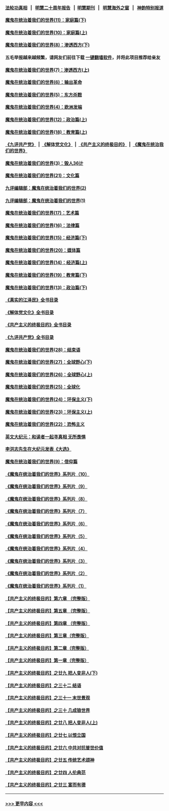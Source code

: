 #### [法轮功真相](https://github.com/gfw-breaker/truth/blob/master/README.md?t=0) &nbsp;&nbsp;|&nbsp;&nbsp; [明慧二十周年报告](https://github.com/gfw-breaker/mh-reports/blob/master/README.md?t=0) &nbsp;&nbsp;|&nbsp;&nbsp;[明慧期刊](https://github.com/gfw-breaker/mh-qikan) &nbsp;&nbsp;|&nbsp;&nbsp; [明慧海外之窗](https://github.com/gfw-breaker/mh-news/blob/master/README.md?t=0) &nbsp;&nbsp;|&nbsp;&nbsp; [神韵特别报道](https://github.com/gfw-breaker/mh-news/blob/master/shenyun.md?t=0)
#### [魔鬼在统治着我们的世界(11)：家庭篇(下)](../pages/nsc422/n10440961.md?t=12150950) 
#### [魔鬼在统治着我们的世界(10)：家庭篇(上)](../pages/nsc422/n10435448.md?t=12150950) 
#### [魔鬼在统治着我们的世界(8)：渗透西方(下)](../pages/nsc422/n10429603.md?t=12150950) 
#### 五毛举报越来越频繁，请网友们前往下载 [一键翻墙软件](https://github.com/gfw-breaker/ssr-accounts)，并将此项目推荐给亲友
#### [魔鬼在统治着我们的世界(7)：渗透西方(上)](../pages/nsc422/n10426013.md?t=12150950) 
#### [魔鬼在统治着我们的世界(6)：输出革命](../pages/nsc422/n10421536.md?t=12150950) 
#### [魔鬼在统治着我们的世界(5)：东方杀戮](../pages/nsc422/n10417707.md?t=12150950) 
#### [魔鬼在统治着我们的世界(4)：欧洲发端](../pages/nsc422/n10414890.md?t=12150950) 
#### [魔鬼在统治着我们的世界(12)：政治篇(上)](../pages/nsc422/n10444576.md?t=12150950) 
#### [魔鬼在统治着我们的世界(18)：教育篇(上)](../pages/nsc422/n10526970.md?t=12150950) 
#### [《九评共产党》](https://github.com/begood0513/9ping.md/blob/master/README.md) &nbsp;|&nbsp; [《解体党文化》](../../../../jtdwh.md/blob/master/README.md)  &nbsp;|&nbsp; [《共产主义的终极目的》](../../../../gczydzjmd.md/blob/master/README.md) &nbsp;|&nbsp; [《魔鬼在统治我们的世界》](../../../../mgztzwmdsj.md/blob/master/README.md) 
#### [魔鬼在统治着我们的世界(3)：毁人36计](../pages/nsc422/n10411583.md?t=12150950) 
#### [魔鬼在统治着我们的世界(21)：文化篇](../pages/nsc422/n10597706.md?t=12150950) 
#### [九评编辑部：魔鬼在统治着我们的世界(2)](../pages/nsc422/n10410036.md?t=12150950) 
#### [九评编辑部：魔鬼在统治着我们的世界(1)](../pages/nsc422/n10406825.md?t=12150950) 
#### [魔鬼在统治着我们的世界(17)：艺术篇](../pages/nsc422/n10499093.md?t=12150950) 
#### [魔鬼在统治着我们的世界(16)：法律篇](../pages/nsc422/n10485969.md?t=12150950) 
#### [魔鬼在统治着我们的世界(15)：经济篇(下)](../pages/nsc422/n10469975.md?t=12150950) 
#### [魔鬼在统治着我们的世界(20)：媒体篇](../pages/nsc422/n10586579.md?t=12150950) 
#### [魔鬼在统治着我们的世界(14)：经济篇(上)](../pages/nsc422/n10457370.md?t=12150950) 
#### [魔鬼在统治着我们的世界(19)：教育篇(下)](../pages/nsc422/n10564808.md?t=12150950) 
#### [魔鬼在统治着我们的世界(13)：政治篇(下)](../pages/nsc422/n10448270.md?t=12150950) 
#### [《真实的江泽民》全书目录](../pages/nsc422/n13721399.md?t=12150950) 
#### [《解体党文化》全书目录](../pages/nsc422/n13721157.md?t=12150950) 
#### [《共产主义的终极目的》全书目录](../pages/nsc422/n13721048.md?t=12150950) 
#### [《九评共产党》全书目录](../pages/nsc422/n13708085.md?t=12150950) 
#### [魔鬼在统治着我们的世界(28)：结束语](../pages/nsc422/n10936246.md?t=12150950) 
#### [魔鬼在统治着我们的世界(27)：全球野心(下)](../pages/nsc422/n10928319.md?t=12150950) 
#### [魔鬼在统治着我们的世界(26)：全球野心(上)](../pages/nsc422/n10900318.md?t=12150950) 
#### [魔鬼在统治着我们的世界(25)：全球化](../pages/nsc422/n10788205.md?t=12150950) 
#### [魔鬼在统治着我们的世界(24)：环保主义(下)](../pages/nsc422/n10695307.md?t=12150950) 
#### [魔鬼在统治着我们的世界(23)：环保主义(上)](../pages/nsc422/n10688613.md?t=12150950) 
#### [魔鬼在统治着我们的世界(22)：恐怖主义](../pages/nsc422/n10614727.md?t=12150950) 
#### [英文大纪元：和读者一起寻真相 无所畏惧](../pages/nsc422/n12542027.md?t=12150950) 
#### [李洪志先生在大纪元发表《大选》](../pages/nsc422/n12534746.md?t=12150950) 
#### [魔鬼在统治着我们的世界(9)：信仰篇](../pages/nsc422/n10432159.md?t=12150950) 
#### [《魔鬼在统治着我们的世界》系列片（10）](../pages/nsc422/n12292670.md?t=12150950) 
#### [《魔鬼在统治着我们的世界》系列片（9）](../pages/nsc422/n12290859.md?t=12150950) 
#### [《魔鬼在统治着我们的世界》系列片（8）](../pages/nsc422/n12287445.md?t=12150950) 
#### [《魔鬼在统治着我们的世界》系列片（7）](../pages/nsc422/n12283425.md?t=12150950) 
#### [《魔鬼在统治着我们的世界》系列片（6）](../pages/nsc422/n12282314.md?t=12150950) 
#### [《魔鬼在统治着我们的世界》系列片（5）](../pages/nsc422/n12281419.md?t=12150950) 
#### [《魔鬼在统治着我们的世界》系列片（4）](../pages/nsc422/n12274024.md?t=12150950) 
#### [《魔鬼在统治着我们的世界》系列片（3）](../pages/nsc422/n12271322.md?t=12150950) 
#### [《魔鬼在统治着我们的世界》系列片（2）](../pages/nsc422/n12269049.md?t=12150950) 
#### [《魔鬼在统治着我们的世界》系列片（1）](../pages/nsc422/n12267575.md?t=12150950) 
#### [【共产主义的终极目的】第六章 （完整版）](../pages/nsc422/n11428913.md?t=12150950) 
#### [【共产主义的终极目的】第五章 （完整版）](../pages/nsc422/n11428912.md?t=12150950) 
#### [【共产主义的终极目的】第四章 （完整版）](../pages/nsc422/n11428907.md?t=12150950) 
#### [【共产主义的终极目的】第三章（完整版）](../pages/nsc422/n11428848.md?t=12150950) 
#### [【共产主义的终极目的】第二章（完整版）](../pages/nsc422/n11428831.md?t=12150950) 
#### [【共产主义的终极目的】第一章（完整版）](../pages/nsc422/n11417651.md?t=12150950) 
#### [【共产主义的终极目的】之廿九 把人变非人(下)](../pages/nsc422/n11344140.md?t=12150950) 
#### [【共产主义的终极目的】之三十二 结语](../pages/nsc422/n11360535.md?t=12150950) 
#### [【共产主义的终极目的】之三十一 末世景观](../pages/nsc422/n11351129.md?t=12150950) 
#### [【共产主义的终极目的】之三十 几成狼世界](../pages/nsc422/n11348280.md?t=12150950) 
#### [【共产主义的终极目的】之廿八 把人变非人(上)](../pages/nsc422/n11340492.md?t=12150950) 
#### [【共产主义的终极目的】之廿七 以恨立国](../pages/nsc422/n11336944.md?t=12150950) 
#### [【共产主义的终极目的】之廿六 中共对抗普世价值](../pages/nsc422/n11324785.md?t=12150950) 
#### [【共产主义的终极目的】之廿五 传统艺术颂神](../pages/nsc422/n11296396.md?t=12150950) 
#### [【共产主义的终极目的】之廿四 人伦典范](../pages/nsc422/n11296397.md?t=12150950) 
#### [【共产主义的终极目的】之廿三 富而有德](../pages/nsc422/n11283598.md?t=12150950) 

----
#### [ >>> 更早内容 <<< ](../indexes/nsc422-earlier.md)

